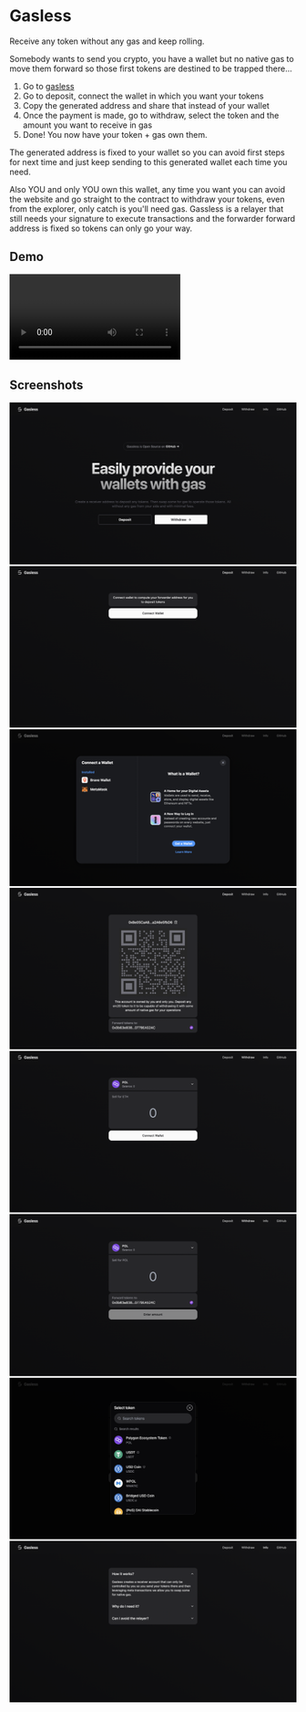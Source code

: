 
# Gasless

Receive any token without any gas and keep rolling.

Somebody wants to send you crypto, you have a wallet but no native gas to move them forward so those first tokens are destined to be trapped there...

1. Go to [gasless](https://gassless-opal.vercel.app)
2. Go to deposit, connect the wallet in which you want your tokens
3. Copy the generated address and share that instead of your wallet
4. Once the payment is made, go to withdraw, select the token and the amount you want to receive in gas
5. Done! You now have your token + gas own them. 

The generated address is fixed to your wallet so you can avoid first steps for next time and just keep sending to this generated wallet each time you need.

Also YOU and only YOU own this wallet, any time you want you can avoid the website and go straight to the contract to withdraw your tokens, even from the explorer, only catch is you'll need gas. Gassless is a relayer that still needs your signature to execute transactions and the forwarder forward address is fixed so tokens can only go your way.


## Demo

<video src="assets/demo.mov" controls></video>

## Screenshots

![](./assets/landing.png)
![](./assets/deposit-not-connected.png)
![](./assets/deposit-connect-wallet.png)
![](./assets/deposit-connected.png)
![](./assets/withdraw-not-connected.png)
![](./assets/withdraw-connected.png)
![](./assets/withdraw-select-token.png)
![](./assets/info.png)

